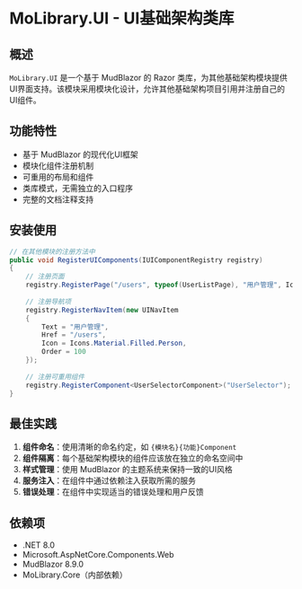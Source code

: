 # MoLibrary.UI - UI基础架构类库

## 概述

`MoLibrary.UI` 是一个基于 MudBlazor 的 Razor 类库，为其他基础架构模块提供UI界面支持。该模块采用模块化设计，允许其他基础架构项目引用并注册自己的UI组件。

## 功能特性

- 基于 MudBlazor 的现代化UI框架
- 模块化组件注册机制
- 可重用的布局和组件
- 类库模式，无需独立的入口程序
- 完整的文档注释支持

## 安装使用

```cs
// 在其他模块的注册方法中
public void RegisterUIComponents(IUIComponentRegistry registry)
{
    // 注册页面
    registry.RegisterPage("/users", typeof(UserListPage), "用户管理", Icons.Material.Filled.Person, "系统管理");
    
    // 注册导航项
    registry.RegisterNavItem(new UINavItem 
    { 
        Text = "用户管理", 
        Href = "/users", 
        Icon = Icons.Material.Filled.Person,
        Order = 100
    });
    
    // 注册可重用组件
    registry.RegisterComponent<UserSelectorComponent>("UserSelector");
}
```

## 最佳实践

1. **组件命名**：使用清晰的命名约定，如 `{模块名}{功能}Component`
2. **组件隔离**：每个基础架构模块的组件应该放在独立的命名空间中
3. **样式管理**：使用 MudBlazor 的主题系统来保持一致的UI风格
4. **服务注入**：在组件中通过依赖注入获取所需的服务
5. **错误处理**：在组件中实现适当的错误处理和用户反馈

## 依赖项

- .NET 8.0
- Microsoft.AspNetCore.Components.Web
- MudBlazor 8.9.0
- MoLibrary.Core（内部依赖） 